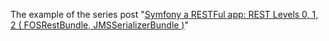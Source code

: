 The example of the series post "[Symfony a RESTFul app: REST Levels 0, 1, 2 ( FOSRestBundle, JMSSerializerBundle )](https://bitgandtter.wordpress.com/2015/09/04/symfony-a-restful-app-rest-levels-0-1-2-fosrestbundle-jmsserializerbundle/)"